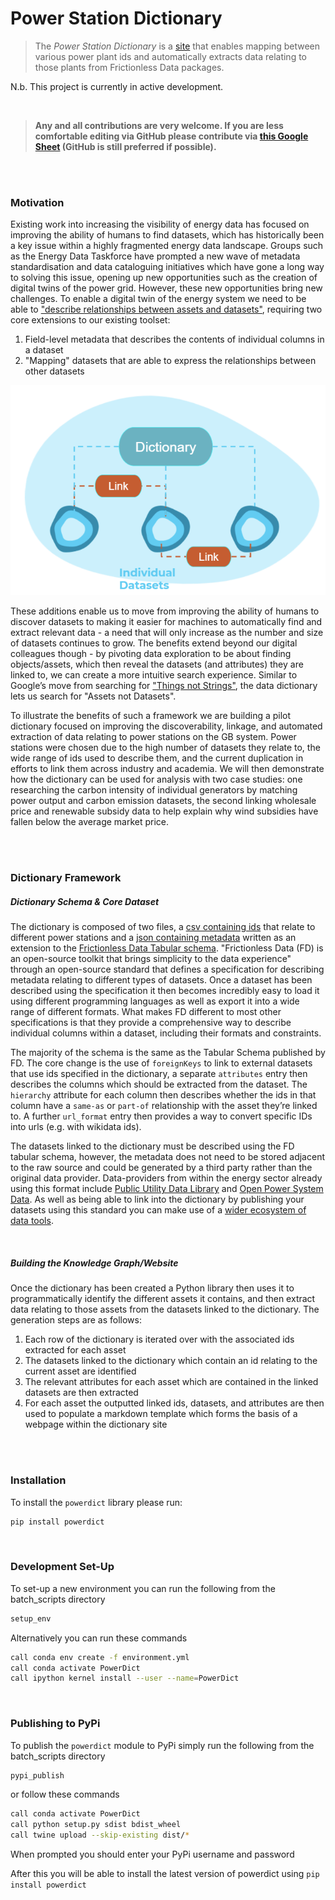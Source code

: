 # Power Station Dictionary

> The *Power Station Dictionary* is a [site](https://osuked.github.io/Power-Station-Dictionary/) that enables mapping between various power plant ids and automatically extracts data relating to those plants from Frictionless Data packages.

N.b. This project is currently in active development.

<br>

>**Any and all contributions are very welcome. If you are less comfortable editing via GitHub please contribute via [this Google Sheet](https://docs.google.com/spreadsheets/d/1cn4zJ3Eyn9tqMdPal_QnC4eZUqq6nUCJXtQOyJYXChY/edit?usp=sharing) (GitHub is still preferred if possible).**

<br>
<br>

### Motivation

Existing work into increasing the visibility of energy data has focused on improving the ability of humans to find datasets, which has historically been a key issue within a highly fragmented energy data landscape. Groups such as the Energy Data Taskforce have prompted a new wave of metadata standardisation and data cataloguing initiatives which have gone a long way to solving this issue, opening up new opportunities such as the creation of digital twins of the power grid. However, these new opportunities bring new challenges. To enable a digital twin of the energy system we need to be able to ["describe relationships between assets and datasets"](https://docs.google.com/document/d/1X8PIP4f0K2abKjyQiGJQaxdcflQ36GeATBfhJqFevxA), requiring two core extensions to our existing toolset:

1. Field-level metadata that describes the contents of individual columns in a dataset
2. "Mapping" datasets that are able to express the relationships between other datasets

![Dictionary Diagram](img/dictionary_diagram.png)

These additions enable us to move from improving the ability of humans to discover datasets to making it easier for machines to automatically find and extract relevant data - a need that will only increase as the number and size of datasets continues to grow. The benefits extend beyond our digital colleagues though - by pivoting data exploration to be about finding objects/assets, which then reveal the datasets (and attributes) they are linked to, we can create a more intuitive search experience. Similar to Google’s move from searching for ["Things not Strings"](https://blog.google/products/search/introducing-knowledge-graph-things-not/), the data dictionary lets us search for "Assets not Datasets".

To illustrate the benefits of such a framework we are building a pilot dictionary focused on improving the discoverability, linkage, and automated extraction of data relating to power stations on the GB system. Power stations were chosen due to the high number of datasets they relate to, the wide range of ids used to describe them, and the current duplication in efforts to link them across industry and academia. We will then demonstrate how the dictionary can be used for analysis with two case studies: one researching the carbon intensity of individual generators by matching power output and carbon emission datasets, the second linking wholesale price and renewable subsidy data to help explain why wind subsidies have fallen below the average market price.

<br>
<br>

### Dictionary Framework

##### Dictionary Schema & Core Dataset

The dictionary is composed of two files, a [csv containing ids](https://raw.githubusercontent.com/OSUKED/Power-Station-Dictionary/shiro/data/dictionary/ids.csv) that relate to different power stations and a [json containing metadata](https://raw.githubusercontent.com/OSUKED/Power-Station-Dictionary/shiro/data/dictionary/datapackage.json) written as an extension to the [Frictionless Data Tabular schema](https://specs.frictionlessdata.io/table-schema/). "Frictionless Data (FD) is an open-source toolkit that brings simplicity to the data experience" through an open-source standard that defines a specification for describing metadata relating to different types of datasets. Once a dataset has been described using the specification it then becomes incredibly easy to load it using different programming languages as well as export it into a wide range of different formats. What makes FD different to most other specifications is that they provide a comprehensive way to describe individual columns within a dataset, including their formats and constraints.

The majority of the schema is the same as the Tabular Schema published by FD. The core change is the use of `foreignKeys` to link to external datasets that use ids specified in the dictionary, a separate `attributes` entry then describes the columns which should be extracted from the dataset. The `hierarchy` attribute for each column then describes whether the ids in that column have a `same-as` or `part-of` relationship with the asset they’re linked to. A further `url_format` entry then provides a way to convert specific IDs into urls (e.g. with wikidata ids).

The datasets linked to the dictionary must be described using the FD tabular schema, however, the metadata does not need to be stored adjacent to the raw source and could be generated by a third party rather than the original data provider. Data-providers from within the energy sector already using this format include [Public Utility Data Library](https://catalyst.coop/pudl/) and [Open Power System Data](https://open-power-system-data.org/). As well as being able to link into the dictionary by publishing your datasets using this standard you can make use of a [wider ecosystem of data tools](https://frictionlessdata.io/software/).

<br>

##### Building the Knowledge Graph/Website

Once the dictionary has been created a Python library then uses it to programmatically identify the different assets it contains, and then extract data relating to those assets from the datasets linked to the dictionary. The generation steps are as follows:

1. Each row of the dictionary is iterated over with the associated ids extracted for each asset
2. The datasets linked to the dictionary which contain an id relating to the current asset are identified
3. The relevant attributes for each asset which are contained in the linked datasets are then extracted
4. For each asset the outputted linked ids, datasets, and attributes are then used to populate a markdown template which forms the basis of a webpage within the dictionary site


<br>
<br>

### Installation

To install the `powerdict` library please run:

```bash
pip install powerdict
```

<br>

### Development Set-Up

To set-up a new environment you can run the following from the batch_scripts directory

```bash
setup_env
```

Alternatively you can run these commands

```bash
call conda env create -f environment.yml
call conda activate PowerDict
call ipython kernel install --user --name=PowerDict
```

<br>

### Publishing to PyPi

To publish the `powerdict` module to PyPi simply run the following from the batch_scripts directory

```bash
pypi_publish
```

or follow these commands

```bash
call conda activate PowerDict
call python setup.py sdist bdist_wheel
call twine upload --skip-existing dist/*
```

When prompted you should enter your PyPi username and password

After this you will be able to install the latest version of powerdict using `pip install powerdict`
